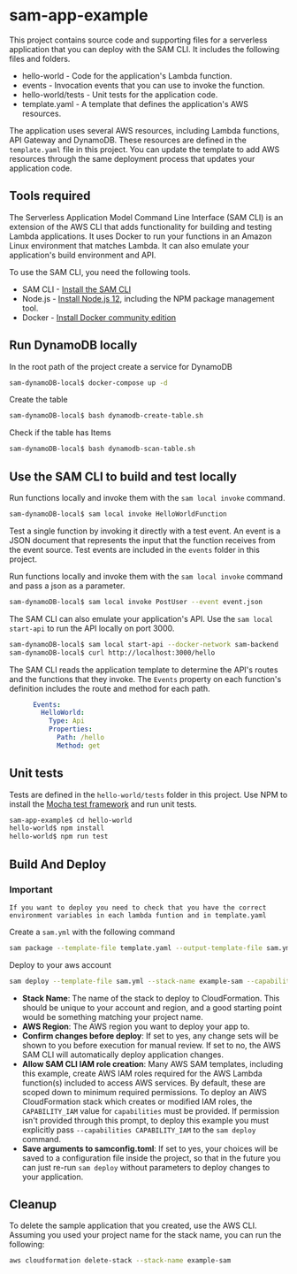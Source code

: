 # sam-app-example

This project contains source code and supporting files for a serverless application that you can deploy with the SAM CLI. It includes the following files and folders.

- hello-world - Code for the application's Lambda function.
- events - Invocation events that you can use to invoke the function.
- hello-world/tests - Unit tests for the application code. 
- template.yaml - A template that defines the application's AWS resources.

The application uses several AWS resources, including Lambda functions, API Gateway and DynamoDB. These resources are defined in the `template.yaml` file in this project. You can update the template to add AWS resources through the same deployment process that updates your application code.

## Tools required

The Serverless Application Model Command Line Interface (SAM CLI) is an extension of the AWS CLI that adds functionality for building and testing Lambda applications. It uses Docker to run your functions in an Amazon Linux environment that matches Lambda. It can also emulate your application's build environment and API.

To use the SAM CLI, you need the following tools.

* SAM CLI - [Install the SAM CLI](https://docs.aws.amazon.com/serverless-application-model/latest/developerguide/serverless-sam-cli-install.html)
* Node.js - [Install Node.js 12](https://nodejs.org/en/), including the NPM package management tool.
* Docker - [Install Docker community edition](https://hub.docker.com/search/?type=edition&offering=community)

## Run DynamoDB locally

In the root path of the project create a service for DynamoDB
```bash
sam-dynamoDB-local$ docker-compose up -d
```

Create the table
```bash
sam-dynamoDB-local$ bash dynamodb-create-table.sh 
```

Check if the table has Items
```bash
sam-dynamoDB-local$ bash dynamodb-scan-table.sh 
```

## Use the SAM CLI to build and test locally

Run functions locally and invoke them with the `sam local invoke` command.

```bash
sam-dynamoDB-local$ sam local invoke HelloWorldFunction
```

Test a single function by invoking it directly with a test event. An event is a JSON document that represents the input that the function receives from the event source. Test events are included in the `events` folder in this project.

Run functions locally and invoke them with the `sam local invoke` command and pass a json as a parameter.

```bash
sam-dynamoDB-local$ sam local invoke PostUser --event event.json
```

The SAM CLI can also emulate your application's API. Use the `sam local start-api` to run the API locally on port 3000.

```bash
sam-dynamoDB-local$ sam local start-api --docker-network sam-backend
sam-dynamoDB-local$ curl http://localhost:3000/hello
```

The SAM CLI reads the application template to determine the API's routes and the functions that they invoke. The `Events` property on each function's definition includes the route and method for each path.

```yaml
      Events:
        HelloWorld:
          Type: Api
          Properties:
            Path: /hello
            Method: get
```

## Unit tests

Tests are defined in the `hello-world/tests` folder in this project. Use NPM to install the [Mocha test framework](https://mochajs.org/) and run unit tests.

```bash
sam-app-example$ cd hello-world
hello-world$ npm install
hello-world$ npm run test
```

## Build And Deploy
### Important

`If you want to deploy you need to check that you have the correct environment variables in each lambda funtion and in template.yaml`

Create a `sam.yml` with the following command
```bash
sam package --template-file template.yaml --output-template-file sam.yml --s3-bucket "your S3 bucket name"
```

Deploy to your aws account
```bash
sam deploy --template-file sam.yml --stack-name example-sam --capabilities CAPABILITY_IAM
```

* **Stack Name**: The name of the stack to deploy to CloudFormation. This should be unique to your account and region, and a good starting point would be something matching your project name.
* **AWS Region**: The AWS region you want to deploy your app to.
* **Confirm changes before deploy**: If set to yes, any change sets will be shown to you before execution for manual review. If set to no, the AWS SAM CLI will automatically deploy application changes.
* **Allow SAM CLI IAM role creation**: Many AWS SAM templates, including this example, create AWS IAM roles required for the AWS Lambda function(s) included to access AWS services. By default, these are scoped down to minimum required permissions. To deploy an AWS CloudFormation stack which creates or modified IAM roles, the `CAPABILITY_IAM` value for `capabilities` must be provided. If permission isn't provided through this prompt, to deploy this example you must explicitly pass `--capabilities CAPABILITY_IAM` to the `sam deploy` command.
* **Save arguments to samconfig.toml**: If set to yes, your choices will be saved to a configuration file inside the project, so that in the future you can just re-run `sam deploy` without parameters to deploy changes to your application.

## Cleanup

To delete the sample application that you created, use the AWS CLI. Assuming you used your project name for the stack name, you can run the following:

```bash
aws cloudformation delete-stack --stack-name example-sam
```
